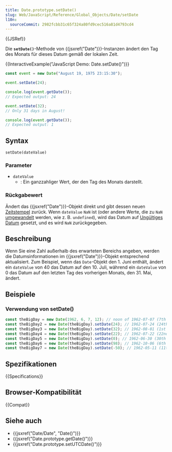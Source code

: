 ```yaml
---
title: Date.prototype.setDate()
slug: Web/JavaScript/Reference/Global_Objects/Date/setDate
l10n:
  sourceCommit: 2982fcbb31c65f324a80fd9cec516a81d4793cd4
---
```


{{JSRef}}

Die **`setDate()`**-Methode von {{jsxref("Date")}}-Instanzen ändert den Tag des Monats für dieses Datum gemäß der lokalen Zeit.

{{InteractiveExample("JavaScript Demo: Date.setDate()")}}

```js interactive-example
const event = new Date("August 19, 1975 23:15:30");

event.setDate(24);

console.log(event.getDate());
// Expected output: 24

event.setDate(32);
// Only 31 days in August!

console.log(event.getDate());
// Expected output: 1
```

## Syntax

```js-nolint
setDate(dateValue)
```

### Parameter

- `dateValue`
  - : Ein ganzzahliger Wert, der den Tag des Monats darstellt.

### Rückgabewert

Ändert das {{jsxref("Date")}}-Objekt direkt und gibt dessen neuen [Zeitstempel](/de/docs/Web/JavaScript/Reference/Global_Objects/Date#the_epoch_timestamps_and_invalid_date) zurück. Wenn `dateValue` `NaN` ist (oder andere Werte, die zu `NaN` [umgewandelt](/de/docs/Web/JavaScript/Reference/Global_Objects/Number#number_coercion) werden, wie z. B. `undefined`), wird das Datum auf [Ungültiges Datum](/de/docs/Web/JavaScript/Reference/Global_Objects/Date#the_epoch_timestamps_and_invalid_date) gesetzt, und es wird `NaN` zurückgegeben.

## Beschreibung

Wenn Sie eine Zahl außerhalb des erwarteten Bereichs angeben, werden die Datumsinformationen im {{jsxref("Date")}}-Objekt entsprechend aktualisiert. Zum Beispiel, wenn das `Date`-Objekt den 1. Juni enthält, ändert ein `dateValue` von 40 das Datum auf den 10. Juli, während ein `dateValue` von 0 das Datum auf den letzten Tag des vorherigen Monats, den 31. Mai, ändert.

## Beispiele

### Verwendung von setDate()

```js
const theBigDay = new Date(1962, 6, 7, 12); // noon of 1962-07-07 (7th of July 1962, month is 0-indexed)
const theBigDay2 = new Date(theBigDay).setDate(24); // 1962-07-24 (24th of July 1962)
const theBigDay3 = new Date(theBigDay).setDate(32); // 1962-08-01 (1st of August 1962)
const theBigDay4 = new Date(theBigDay).setDate(22); // 1962-07-22 (22nd of July 1962)
const theBigDay5 = new Date(theBigDay).setDate(0); // 1962-06-30 (30th of June 1962)
const theBigDay6 = new Date(theBigDay).setDate(98); // 1962-10-06 (6th of October 1962)
const theBigDay7 = new Date(theBigDay).setDate(-50); // 1962-05-11 (11th of May 1962)
```

## Spezifikationen

{{Specifications}}

## Browser-Kompatibilität

{{Compat}}

## Siehe auch

- {{jsxref("Date/Date", "Date()")}}
- {{jsxref("Date.prototype.getDate()")}}
- {{jsxref("Date.prototype.setUTCDate()")}}
